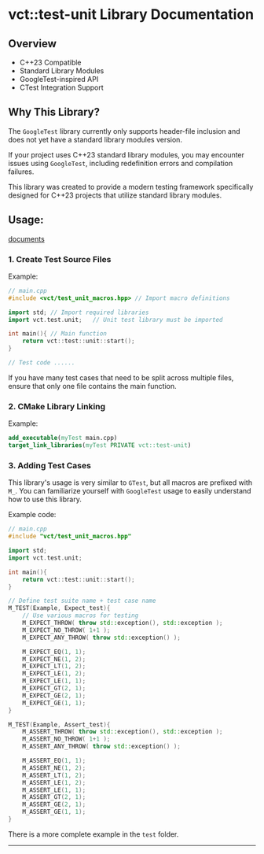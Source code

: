 # vct::test-unit Library Documentation

## Overview

- C++23 Compatible
- Standard Library Modules
- GoogleTest-inspired API
- CTest Integration Support

## Why This Library?

The `GoogleTest` library currently only supports header-file inclusion and does not yet have a standard library modules version.

If your project uses C++23 standard library modules, you may encounter issues using `GoogleTest`, including redefinition errors and compilation failures.

This library was created to provide a modern testing framework specifically designed for C++23 projects that utilize standard library modules.

## Usage:

[documents](https://v-craft.github.io/vct-test-unit/)

### 1. Create Test Source Files

Example:

```cpp
// main.cpp
#include <vct/test_unit_macros.hpp> // Import macro definitions

import std; // Import required libraries
import vct.test.unit;   // Unit test library must be imported

int main(){ // Main function
    return vct::test::unit::start();
}

// Test code ......
```

If you have many test cases that need to be split across multiple files, ensure that only one file contains the main function.

### 2. CMake Library Linking

Example:

```cmake
add_executable(myTest main.cpp)
target_link_libraries(myTest PRIVATE vct::test-unit)
```

### 3. Adding Test Cases

This library's usage is very similar to `GTest`, but all macros are prefixed with `M_`.
You can familiarize yourself with `GoogleTest` usage to easily understand how to use this library.

Example code:

```cpp
// main.cpp
#include "vct/test_unit_macros.hpp"

import std;
import vct.test.unit;

int main(){
    return vct::test::unit::start();
}

// Define test suite name + test case name
M_TEST(Example, Expect_test){
    // Use various macros for testing
    M_EXPECT_THROW( throw std::exception(), std::exception );
    M_EXPECT_NO_THROW( 1+1 );
    M_EXPECT_ANY_THROW( throw std::exception() );

    M_EXPECT_EQ(1, 1);
    M_EXPECT_NE(1, 2);
    M_EXPECT_LT(1, 2);
    M_EXPECT_LE(1, 2);
    M_EXPECT_LE(1, 1);
    M_EXPECT_GT(2, 1);
    M_EXPECT_GE(2, 1);
    M_EXPECT_GE(1, 1);
}

M_TEST(Example, Assert_test){
    M_ASSERT_THROW( throw std::exception(), std::exception );
    M_ASSERT_NO_THROW( 1+1 );
    M_ASSERT_ANY_THROW( throw std::exception() );

    M_ASSERT_EQ(1, 1);
    M_ASSERT_NE(1, 2);
    M_ASSERT_LT(1, 2);
    M_ASSERT_LE(1, 2);
    M_ASSERT_LE(1, 1);
    M_ASSERT_GT(2, 1);
    M_ASSERT_GE(2, 1);
    M_ASSERT_GE(1, 1);
}
```

There is a more complete example in the `test` folder.

---
